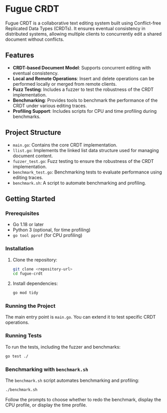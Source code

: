 # Fugue CRDT

Fugue CRDT is a collaborative text editing system built using Conflict-free Replicated Data Types (CRDTs). It ensures eventual consistency in distributed systems, allowing multiple clients to concurrently edit a shared document without conflicts.

## Features

- **CRDT-based Document Model**: Supports concurrent editing with eventual consistency.
- **Local and Remote Operations**: Insert and delete operations can be performed locally or merged from remote clients.
- **Fuzz Testing**: Includes a fuzzer to test the robustness of the CRDT implementation.
- **Benchmarking**: Provides tools to benchmark the performance of the CRDT under various editing traces.
- **Profiling Support**: Includes scripts for CPU and time profiling during benchmarks.

## Project Structure

- `main.go`: Contains the core CRDT implementation.
- `llist.go`: Implements the linked list data structure used for managing document content.
- `fuzzer_test.go`: Fuzz testing to ensure the robustness of the CRDT implementation.
- `benchmark_test.go`: Benchmarking tests to evaluate performance using editing traces.
- `benchmark.sh`: A script to automate benchmarking and profiling.

## Getting Started

### Prerequisites

- Go 1.18 or later
- Python 3 (optional, for time profiling)
- `go tool pprof` (for CPU profiling)

### Installation

1. Clone the repository:
   ```bash
   git clone <repository-url>
   cd fugue-crdt
   ```

2. Install dependencies:
   ```bash
   go mod tidy
   ```

### Running the Project

The main entry point is `main.go`. You can extend it to test specific CRDT operations.

### Running Tests

To run the tests, including the fuzzer and benchmarks:

   ```bash
   go test ./
   ```

### Benchmarking with `benchmark.sh`

The `benchmark.sh` script automates benchmarking and profiling:

   ```bash
   ./benchmark.sh
   ```

   Follow the prompts to choose whether to redo the benchmark, display the CPU profile, or display the time profile.
